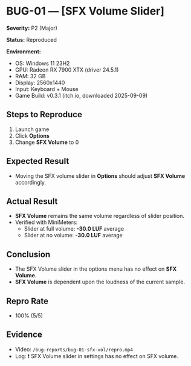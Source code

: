 # BUG-01 — [SFX Volume Slider]

**Severity:** P2 (Major)

**Status:** Reproduced 

**Environment:**  
- OS: Windows 11 23H2  
- GPU: Radeon RX 7900 XTX (driver 24.5.1)  
- RAM: 32 GB  
- Display: 2560x1440  
- Input: Keyboard + Mouse  
- Game Build: v0.3.1 (itch.io, downloaded 2025-09-09)

## Steps to Reproduce
1. Launch game  
2. Click **Options**
3. Change **SFX Volume** to 0

## Expected Result
- Moving the SFX volume slider in **Options** should adjust **SFX Volume** accordingly.

## Actual Result
- **SFX Volume** remains the same volume regardless of slider position. 
- Verified with MiniMeters:
    - Slider at full volume: **-30.0 LUF** average
    - Slider at no volume: **-30.0 LUF** average

## Conclusion
- The SFX Volume slider in the options menu has no effect on **SFX Volume**. 
- **SFX Volume** is dependent upon the loudness of the current sample.

## Repro Rate
- 100% (5/5)

## Evidence
- Video: `/bug-reports/bug-01-sfx-vol/repro.mp4`  
- Log:  ❗ SFX Volume slider in settings has no effect on SFX volume.